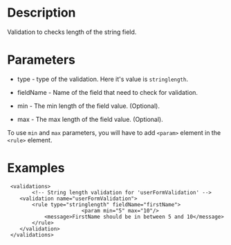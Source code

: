 

# Description #

Validation to checks length of the string field.


# Parameters #
  * type - type of the validation. Here it's value is `stringlength`.

  * fieldName - Name of the field that need to check for validation.

  * min - The min length of the field value. (Optional).

  * max - The max length of the field value. (Optional).

To use `min` and `max` parameters, you will have to add `<param>` element in the `<rule>` element.

# Examples #
```
 <validations>
        <!-- String length validation for 'userFormValidation' -->
	<validation name="userFormValidation">
		<rule type="stringlength" fieldName="firstName">
                        <param min="5" max="10"/>
			<message>FirstName should be in between 5 and 10</message>
		</rule>
	</validation>
 </validations>
```